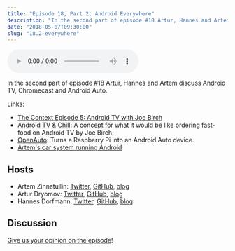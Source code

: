 ```yaml
---
title: "Episode 18, Part 2: Android Everywhere"
description: "In the second part of episode #18 Artur, Hannes and Artem discuss Android TV, Chromecast and Android Auto."
date: "2018-05-07T09:30:00"
slug: "18.2-everywhere"
---
```

<audio controls preload="metadata">
  <source src="https://artemzin.com/static/thecontext/episodes/The.Context.episode.18.part2.mp3" type="audio/mpeg">
</audio>

In the second part of episode #18 Artur, Hannes and Artem discuss Android TV, Chromecast and Android Auto.

Links:

- [The Context Episode 5: Android TV with Joe Birch](https://github.com/artem-zinnatullin/TheContext-Podcast/blob/master/show_notes/Episode_5.md)
- [Android TV & Chill](https://medium.com/exploring-android/android-tv-chill-3ba9c413daef): A concept for what it would be like ordering fast-food on Android TV by Joe Birch.
- [OpenAuto](https://www.reddit.com/r/Android/comments/7zf4tk/openauto_turns_a_raspberry_pi_into_an_android/): Turns a Raspberry Pi into an Android Auto device.
- [Artem's car system running Android](https://www.amazon.com/dp/B074Y71ZKC)


## Hosts

* Artem Zinnatullin: [Twitter](https://twitter.com/artem_zin), [GitHub](https://github.com/artem-zinnatullin), [blog](https://artemzin.com)
* Artur Dryomov: [Twitter](https://twitter.com/arturdryomov), [GitHub](https://github.com/ming13), [blog](https://arturdryomov.online)
* Hannes Dorfmann: [Twitter](https://twitter.com/sockeqwe), [GitHub](https://github.com/sockeqwe), [blog](http://hannesdorfmann.com)

## Discussion

[Give us your opinion on the episode](https://github.com/artem-zinnatullin/TheContext-Podcast/issues/92)!
